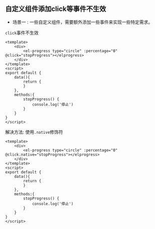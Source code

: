 ## 自定义组件添加click等事件不生效

- 场景一 : 一些自定义组件，需要额外添加一些事件来实现一些特定需求。

`click`事件不生效

```
<template>
    <div>
        <el-progress type="circle" :percentage="0" @click="stopProgress"></elprogress>
    </div>
</template>
<script>
export default {
    data(){
        return {
        }
    },
    methods:{
        stopProgress() {
            console.log('停止')
        }
    }
}
</script>
```

解决方法: 使用`.native`修饰符



```
<template>
    <div>
        <el-progress type="circle" :percentage="0" @click.native="stopProgress"></elprogress>
    </div>
</template>
<script>
export default {
    data(){
        return {
        }
    },
    methods:{
        stopProgress() {
            console.log('停止')
        }
    }
}
</script>
```
